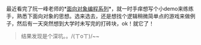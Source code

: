 最近看完了阮一峰老师的*[面向对象编程系列](http://www.ruanyifeng.com/blog/2010/05/object-oriented_javascript_encapsulation.html)*，就一时手痒想写个小demo来练练手，熟悉下面向对象的思想。选来选去，还是想找个逻辑稍微简单点的游戏来做例子，然后有一天突然想到大学时未写完的打砖块，ok！就它了！
> 结果发现是个深坑。。/(ㄒoㄒ)/~~